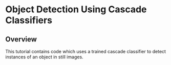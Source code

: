 # Object Detection Using Cascade Classifiers
## Overview
This tutorial contains code which uses a trained cascade classifier to detect instances of an object in still images. 
